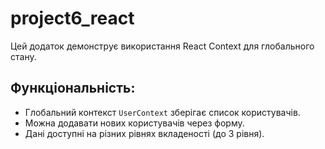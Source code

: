 # project6_react

Цей додаток демонструє використання React Context для глобального стану.

## Функціональність:
- Глобальний контекст `UserContext` зберігає список користувачів.
- Можна додавати нових користувачів через форму.
- Дані доступні на різних рівнях вкладеності (до 3 рівня).
